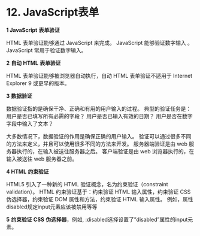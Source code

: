 # 12. JavaScript表单

**1 JavaScript** **表单验证**

HTML 表单验证能够通过 JavaScript 来完成。  JavaScript 能够验证数字输入 。JavaScript 常用于验证数字输入。

**2** **自动** **HTML** **表单验证**

HTML 表单验证能够被浏览器自动执行，自动 HTML 表单验证不适用于 Internet Explorer 9 或更早的版本。

**3** **数据验证**

数据验证指的是确保干净、正确和有用的用户输入的过程。 典型的验证任务是：用户是否已填写所有必需的字段？  用户是否已输入有效的日期？  用户是否在数字字段中输入了文本？

大多数情况下，数据验证的作用是确保正确的用户输入。  验证可以通过很多不同的方法来定义，并且可以使用很多不同的方法来开发。  服务器端验证是由 web 服务器执行的，在输入被送往服务器之后。  客户端验证是由 web 浏览器执行的，在输入被送往 web 服务器之前。

**4 HTML** **约束验证**

HTML5 引入了一种新的 HTML 验证概念，名为约束验证（constraint validation）。 HTML 约束验证基于：约束验证 HTML 输入属性，约束验证 CSS 伪选择器，约束验证 DOM 属性和方法，约束验证 HTML 输入属性。  例如，属性disabled规定input元素应该被禁用等等

**5** **约束验证** **CSS** **伪选择器**，例如, :disabled选择设置了”disabled”属性的input元素。

